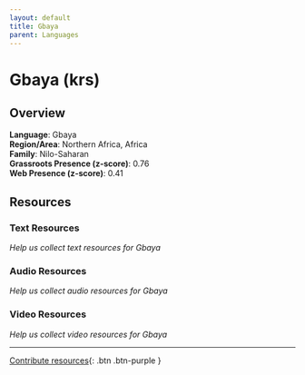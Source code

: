 ```yaml
---
layout: default
title: Gbaya
parent: Languages
---
```


# Gbaya (krs)

## Overview

**Language**: Gbaya  
**Region/Area**: Northern Africa, Africa  
**Family**: Nilo-Saharan  
**Grassroots Presence (z-score)**: 0.76  
**Web Presence (z-score)**: 0.41  

## Resources

### Text Resources
*Help us collect text resources for Gbaya*

### Audio Resources
*Help us collect audio resources for Gbaya*

### Video Resources
*Help us collect video resources for Gbaya*

---

[Contribute resources](https://forms.office.com/e/1SfLJx3u1r){: .btn .btn-purple }
